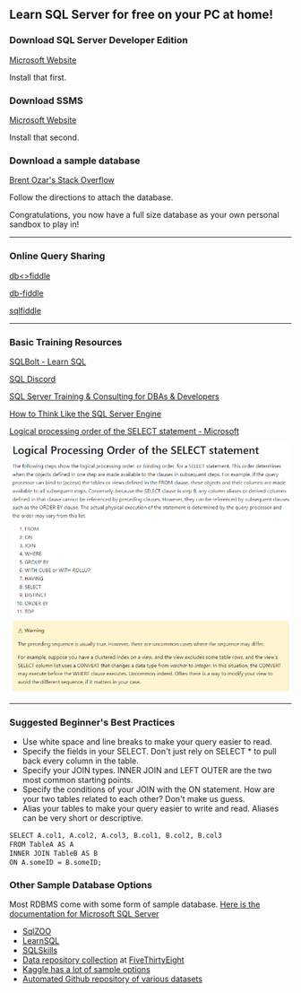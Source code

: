 ## Learn SQL Server for free on your PC at home!

### Download SQL Server Developer Edition

[Microsoft Website](https://www.microsoft.com/en-us/sql-server/sql-server-downloads)

Install that first.

### Download SSMS 

[Microsoft Website](https://docs.microsoft.com/en-us/sql/ssms/download-sql-server-management-studio-ssms)

Install that second.

### Download a sample database 

[Brent Ozar's Stack Overflow](https://www.brentozar.com/archive/2015/10/how-to-download-the-stack-overflow-database-via-bittorrent/)

Follow the directions to attach the database.

Congratulations, you now have a full size database as your own personal sandbox to play in!

---

### Online Query Sharing

[db<>fiddle](https://dbfiddle.uk/)

[db-fiddle](https://www.db-fiddle.com/)

[sqlfiddle](http://sqlfiddle.com/)

---

### Basic Training Resources


[SQLBolt - Learn SQL](https://sqlbolt.com/)


[SQL Discord](https://discord.gg/5c5ge7a7Ku)


[SQL Server Training & Consulting for DBAs & Developers ](https://www.sqlskills.com/)


[How to Think Like the SQL Server Engine](https://www.youtube.com/playlist?list=PLDYqU5RH_aX1VSVvjdla9TOKf939UhIDB)


[Logical processing order of the SELECT statement - Microsoft](https://docs.microsoft.com/en-us/sql/t-sql/queries/select-transact-sql?view=sql-server-ver15#logical-processing-order-of-the-select-statement)

<img src="/images/Logical%20Processing%20Order.png">


---

### Suggested Beginner's Best Practices

* Use white space and line breaks to make your query easier to read.
* Specify the fields in your SELECT. Don't just rely on SELECT * to pull back every column in the table.
* Specify your JOIN types. INNER JOIN and LEFT OUTER are the two most common starting points.
* Specify the conditions of your JOIN with the ON statement. How are your two tables related to each other? Don't make us guess.
* Alias your tables to make your query easier to write and read. Aliases can be very short or descriptive.

```tsql
SELECT A.col1, A.col2, A.col3, B.col1, B.col2, B.col3
FROM TableA AS A
INNER JOIN TableB AS B
ON A.someID = B.someID;
```


### Other Sample Database Options

Most RDBMS come with some form of sample database. [Here is the documentation for Microsoft SQL Server](https://docs.microsoft.com/en-us/sql/samples/sql-samples-where-are?view=sql-server-ver15)

* [SqlZOO](https://sqlzoo.net/)
* [LearnSQL](https://learnsql.com/blog/ways-to-practice-sql-online/)
* [SQLSkills](https://www.sqlskills.com/sql-server-resources/sql-server-demos/)
* [Data repository collection](https://github.com/fivethirtyeight/data) at [FiveThirtyEight](https://data.fivethirtyeight.com/)
* [Kaggle has a lot of sample options](https://www.kaggle.com/)
* [Automated Github repository of various datasets](https://github.com/awesomedata/awesome-public-datasets)
